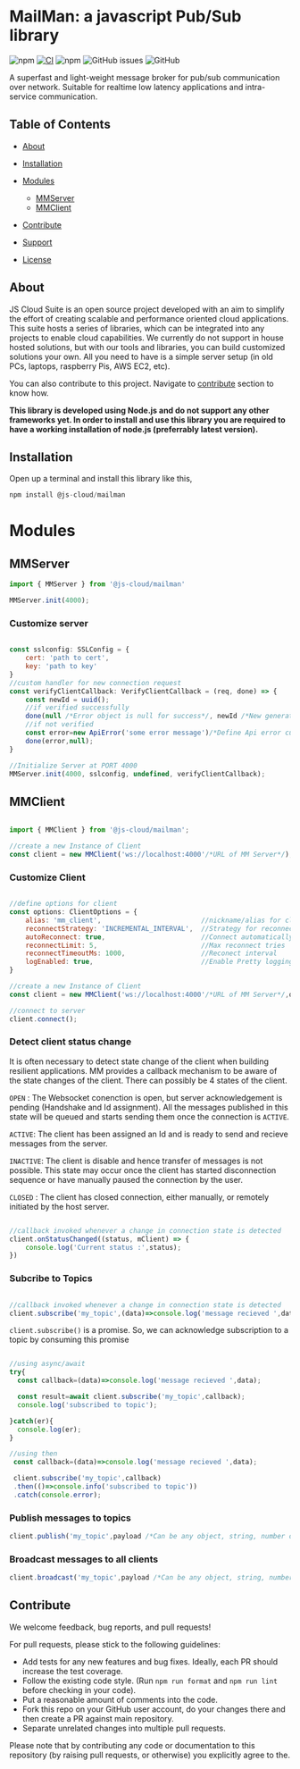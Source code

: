 # MailMan: a javascript Pub/Sub library

![npm](https://img.shields.io/npm/v/@js-cloud/mailman?style=plastic)
[![CI](https://github.com/jscloud-org/FlashQueue/actions/workflows/npm-packages-workflow.yml/badge.svg)](https://github.com/jscloud-org/FlashQueue/actions/workflows/npm-packages-workflow.yml)
![npm](https://img.shields.io/npm/dw/@js-cloud/mailman?label=installs&style=plastic)
![GitHub issues](https://img.shields.io/github/issues-raw/jscloud-org/mailman)
![GitHub](https://img.shields.io/github/license/jscloud-org/mailman?style=plastic)


A superfast and light-weight message broker for pub/sub communication over network. Suitable for realtime low latency applications and intra-service communication.

## Table of Contents

- [About](#about)
- [Installation](#installation)
- [Modules](#modules)
  - [MMServer](#mmserver)
  - [MMClient](#mmclient)

- [Contribute](#contribute)
- [Support](#support)
- [License](#license)



## About

JS Cloud Suite is an open source project developed with an aim to simplify the effort of creating scalable and performance oriented cloud applications. This suite hosts a series of libraries, which can be integrated into any projects to enable cloud capabilities. We currently do not support in house hosted solutions, but with our tools and libraries, you can build customized solutions your own. All you need to have is a simple server setup (in old PCs, laptops, raspberry Pis, AWS EC2, etc).

You can also contribute to this project. Navigate to [contribute](#contribute) section to know how.

**This library is developed using Node.js and do not support any other frameworks yet. In order to install and use this library you are required to have a working installation of node.js (preferrably latest version).**

## Installation

Open up a terminal and install this library like this,

```javascript
npm install @js-cloud/mailman
```

# Modules

## MMServer

```js
import { MMServer } from '@js-cloud/mailman'

MMServer.init(4000);
```

### Customize server

```js

const sslconfig: SSLConfig = {
    cert: 'path to cert',
    key: 'path to key'
}
//custom handler for new connection request
const verifyClientCallback: VerifyClientCallback = (req, done) => {
    const newId = uuid();
    //if verified successfully
    done(null /*Error object is null for success*/, newId /*New generated Id for client*/);
    //if not verified
    const error=new ApiError('some error message')/*Define Api error customized for your application*/
    done(error,null);
}

//Initialize Server at PORT 4000
MMServer.init(4000, sslconfig, undefined, verifyClientCallback);
```

## MMClient

```js

import { MMClient } from '@js-cloud/mailman';

//create a new Instance of Client
const client = new MMClient('ws://localhost:4000'/*URL of MM Server*/);
```

### Customize Client

```js

//define options for client
const options: ClientOptions = {
    alias: 'mm_client',                         //nickname/alias for client, easy for identifying clients
    reconnectStrategy: 'INCREMENTAL_INTERVAL',  //Strategy for reconnection -> 'INCREMENTAL_INTERVAL' | 'FIXED_INTERVAL'
    autoReconnect: true,                        //Connect automatically after reconnection. Not on manual disconenction
    reconnectLimit: 5,                          //Max reconnect tries  
    reconnectTimeoutMs: 1000,                   //Reconect interval
    logEnabled: true,                           //Enable Pretty logging for client events
}

//create a new Instance of Client
const client = new MMClient('ws://localhost:4000'/*URL of MM Server*/,options);

//connect to server
client.connect();
```

### Detect client status change

It is often necessary to detect state change of the client when building resilient applications. MM provides a callback mechanism to be aware of the state changes 
of the client. There can possibly be 4 states of the client.

`OPEN` : The Websocket conenction is open, but server acknowledgement is pending (Handshake and Id assignment). All the messages published in this state will be queued and starts sending them once the connection is `ACTIVE`.

`ACTIVE`: The client has been assigned an Id and is ready to send and recieve messages from the server.

`INACTIVE`: The client is disable and hence transfer of messages is not possible. This state may occur once the client has started disconnection sequence or have manually paused the connection by the user.

`CLOSED` : The client has closed connection, either manually, or remotely initiated by the host server.

```js

//callback invoked whenever a change in connection state is detected
client.onStatusChanged((status, mClient) => {
    console.log('Current status :',status);
})
```

### Subcribe to Topics

```js

//callback invoked whenever a change in connection state is detected
client.subscribe('my_topic',(data)=>console.log('message recieved ',data));
```

`client.subscribe()` is a promise. So, we can acknowledge subscription to a topic by consuming this promise

```js

//using async/await 
try{
  const callback=(data)=>console.log('message recieved ',data);

  const result=await client.subscribe('my_topic',callback);
  console.log('subscribed to topic');

}catch(er){
  console.log(er);
}

//using then
 const callback=(data)=>console.log('message recieved ',data);

 client.subscribe('my_topic',callback)
 .then(()=>console.info('subscribed to topic'))
 .catch(console.error);

```


### Publish messages to topics

```js
client.publish('my_topic',payload /*Can be any object, string, number or any primitive types*/)
```

### Broadcast messages to all clients


```js
client.broadcast('my_topic',payload /*Can be any object, string, number or any primitive types*/)
```


## Contribute

We welcome feedback, bug reports, and pull requests!

For pull requests, please stick to the following guidelines:

* Add tests for any new features and bug fixes. Ideally, each PR should increase the test coverage.
* Follow the existing code style. (Run `npm run format` and `npm run lint` before checking in your code).
* Put a reasonable amount of comments into the code.
* Fork this repo on your GitHub user account, do your changes there and then create a PR against main repository.
* Separate unrelated changes into multiple pull requests.

Please note that by contributing any code or documentation to this repository (by
raising pull requests, or otherwise) you explicitly agree to the.